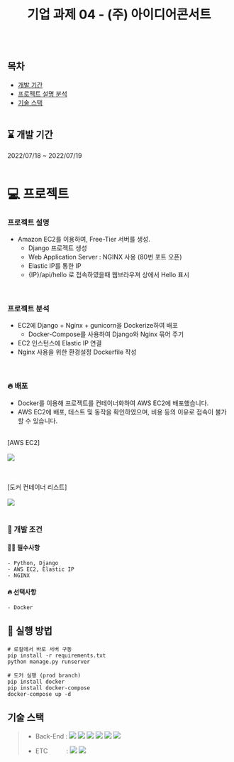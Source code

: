 <div align="center">
  
  # 기업 과제 04 - (주) 아이디어콘서트
  
</div>
<br><br>

## 목차
- [개발 기간](#--개발-기간--)  
- [프로젝트 설명 분석](#-프로젝트)
- [기술 스택](#기술-스택) 
<br><br>

<h2> ⌛ 개발 기간  </h2> 
 2022/07/18  ~ 2022/07/19
 <br><br>
  </div> 


# 💻 프로젝트
  ### 프로젝트 설명
  - Amazon EC2를 이용하여, Free-Tier 서버를 생성. 
      - Django 프로젝트 생성
      - Web Application Server : NGINX 사용 (80번 포트 오픈)
      - Elastic IP를 통한 IP
      - {IP}/api/hello 로 접속하였을때 웹브라우져 상에서 Hello 표시
<br>


  ### 프로젝트 분석

  - EC2에 Django + Nginx + gunicorn을 Dockerize하여 배포
      - Docker-Compose를 사용하여 Django와 Nginx 묶어 주기     
  - EC2 인스턴스에 Elastic IP 연결
  - Nginx 사용을 위한 환경설정 Dockerfile 작성
<br>


  ### 🔥 배포

- Docker를 이용해 프로젝트를 컨테이너화하여 AWS EC2에 배포했습니다.<br>
- AWS EC2에 배포, 테스트 및 동작을 확인하였으며, 비용 등의 이유로 접속이 불가할 수 있습니다.
<br><br>

[AWS EC2]
<br><br>
<img src="https://user-images.githubusercontent.com/44389424/179668506-5d37314c-6a83-44b4-b4e5-0f0830fb2a59.JPG"/>

<br><br>
[도커 컨테이너 리스트]
<br><br>
<img src="https://user-images.githubusercontent.com/44389424/179665670-d862d329-de6e-4fd7-95cf-e3fea2a398f8.JPG"/>
<br><br>



  ### 🚥 개발 조건 

  #### 🙆‍♂️ 필수사항  
    - Python, Django
    - AWS EC2, Elastic IP
    - NGINX
  #### 🔥 선택사항
    - Docker

## 📌 실행 방법

```
# 로컬에서 바로 서버 구동
pip install -r requirements.txt
python manage.py runserver

# 도커 실행 (prod branch)
pip install docker
pip install docker-compose
docker-compose up -d
```


## 기술 스택

> - Back-End :  <img src="https://img.shields.io/badge/Python 3.10-3776AB?style=flat&logo=Python&logoColor=white"/>&nbsp;<img src="https://img.shields.io/badge/Django 4.0.4-092E20?style=flat&logo=Django&logoColor=white"/>&nbsp;<img src="https://img.shields.io/badge/Django-DRF 3.13.1-009287?style=flat&logo=Django&logoColor=white"/>&nbsp;<img src="https://img.shields.io/badge/Docker 20.10.14-2496ED?style=flat&logo=docker&logoColor=white"/>&nbsp;<img src="https://img.shields.io/badge/Nginx-009639?style=flat&logo=Nginx&logoColor=white"/>&nbsp;<img src="https://img.shields.io/badge/AWS-%23FF9900.svg?style=for-the-badge&logo=amazon-aws&logoColor=white"/>
>
> - ETC　　　:  <img src="https://img.shields.io/badge/Git-F05032?style=flat-badge&logo=Git&logoColor=white"/>&nbsp;<img src="https://img.shields.io/badge/Github-181717?style=flat-badge&logo=Github&logoColor=white"/>&nbsp;
